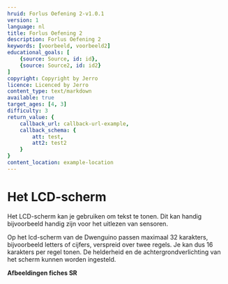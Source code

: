 ```yaml
---
hruid: Forlus Oefening 2-v1.0.1
version: 1
language: nl
title: Forlus Oefening 2
description: Forlus Oefening 2
keywords: [voorbeeld, voorbeeld2]
educational_goals: [
    {source: Source, id: id}, 
    {source: Source2, id: id2}
]
copyright: Copyright by Jerro
licence: Licenced by Jerro
content_type: text/markdown
available: true
target_ages: [4, 3]
difficulty: 3
return_value: {
    callback_url: callback-url-example,
    callback_schema: {
        att: test,
        att2: test2
    }
}
content_location: example-location
---
```


# Het LCD-scherm

Het LCD-scherm kan je gebruiken om tekst te tonen. Dit kan handig bijvoorbeeld handig zijn voor het uitlezen van sensoren.

Op het lcd-scherm van de Dwenguino passen
maximaal 32 karakters, bijvoorbeeld letters of cijfers, verspreid over twee regels. Je kan dus 16 karakters per regel tonen. De helderheid en de achtergrondverlichting van het scherm kunnen worden ingesteld.

**Afbeeldingen fiches SR**
